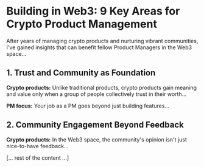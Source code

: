 # Building in Web3: 9 Key Areas for Crypto Product Management

After years of managing crypto products and nurturing vibrant communities, I've gained insights that can benefit fellow Product Managers in the Web3 space...

## 1. Trust and Community as Foundation

**Crypto products:** Unlike traditional products, crypto products gain meaning and value only when a group of people collectively trust in their worth...

**PM focus:** Your job as a PM goes beyond just building features...

## 2. Community Engagement Beyond Feedback

**Crypto products:** In the Web3 space, the community's opinion isn't just nice-to-have feedback...

[... rest of the content ...] 